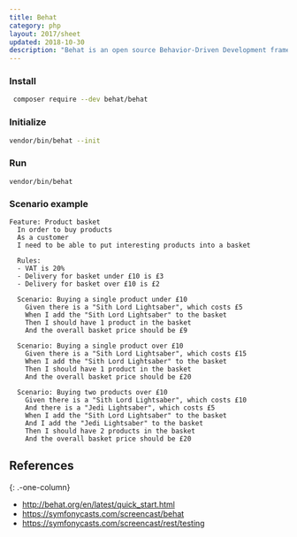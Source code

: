 ```yaml
---
title: Behat
category: php
layout: 2017/sheet
updated: 2018-10-30
description: "Behat is an open source Behavior-Driven Development framework for PHP. It is a tool to support you in delivering software that matters through continuous communication, deliberate discovery and test-automation"
---
```


### Install

```sh
 composer require --dev behat/behat
 ```

### Initialize

```sh
vendor/bin/behat --init
```

### Run

```
vendor/bin/behat
```

### Scenario example

```
Feature: Product basket
  In order to buy products
  As a customer
  I need to be able to put interesting products into a basket

  Rules:
  - VAT is 20%
  - Delivery for basket under £10 is £3
  - Delivery for basket over £10 is £2

  Scenario: Buying a single product under £10
    Given there is a "Sith Lord Lightsaber", which costs £5
    When I add the "Sith Lord Lightsaber" to the basket
    Then I should have 1 product in the basket
    And the overall basket price should be £9

  Scenario: Buying a single product over £10
    Given there is a "Sith Lord Lightsaber", which costs £15
    When I add the "Sith Lord Lightsaber" to the basket
    Then I should have 1 product in the basket
    And the overall basket price should be £20

  Scenario: Buying two products over £10
    Given there is a "Sith Lord Lightsaber", which costs £10
    And there is a "Jedi Lightsaber", which costs £5
    When I add the "Sith Lord Lightsaber" to the basket
    And I add the "Jedi Lightsaber" to the basket
    Then I should have 2 products in the basket
    And the overall basket price should be £20
```


## References
{: .-one-column}

* <http://behat.org/en/latest/quick_start.html>
* <https://symfonycasts.com/screencast/behat>
* <https://symfonycasts.com/screencast/rest/testing>